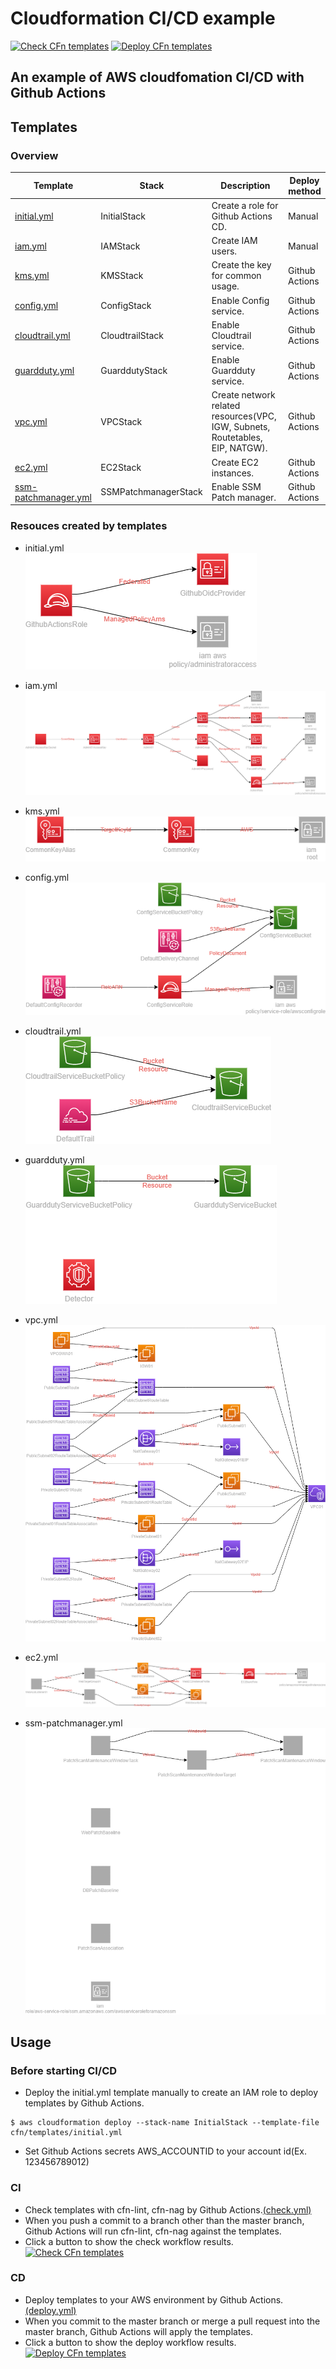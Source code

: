 Cloudformation CI/CD example
============================

[![Check CFn templates](https://github.com/codequokka/cloudformation-cicd-example/actions/workflows/check.yml/badge.svg)](https://github.com/codequokka/cloudformation-cicd-example/actions/workflows/check.yml)
[![Deploy CFn templates](https://github.com/codequokka/cloudformation-cicd-example/actions/workflows/deploy.yml/badge.svg)](https://github.com/codequokka/cloudformation-cicd-example/actions/workflows/deploy.yml)

## An example of AWS cloudfomation CI/CD with Github Actions

Templates
---------
### Overview
|Template|Stack|Description|Deploy method|
|--------|-----|-----------|-------------|
|[initial.yml](cfn/templates/initial.yml)|InitialStack|Create a role for Github Actions CD.|Manual|
|[iam.yml](cfn/templates/iam.yml)|IAMStack|Create IAM users.|Manual|
|[kms.yml](cfn/templates/kms.yml)|KMSStack|Create the key for common usage.|Github Actions|
|[config.yml](cfn/templates/config.yml)|ConfigStack|Enable Config service.|Github Actions
|[cloudtrail.yml](cfn/templates/cloudtrail.yml)|CloudtrailStack|Enable Cloudtrail service.|Github Actions
|[guardduty.yml](cfn/templates/guardduty.yml)|GuarddutyStack|Enable Guardduty service.|Github Actions
|[vpc.yml](cfn/templates/vpc.yml)|VPCStack|Create network related resources(VPC, IGW, Subnets, Routetables, EIP, NATGW).|Github Actions
|[ec2.yml](cfn/templates/ec2.yml)|EC2Stack|Create EC2 instances.|Github Actions
|[ssm-patchmanager.yml](cfn/templates/ssm-patchmanager.yml)|SSMPatchmanagerStack|Enable SSM Patch manager.|Github Actions|


### Resouces created by templates
- initial.yml  
![initial.yml](./docs/imgs/drawio/initial.yml.png)

- iam.yml  
![iam.yml](./docs/imgs/drawio/iam.yml.png)

- kms.yml  
![kms.yml](./docs/imgs/drawio/kms.yml.png)

- config.yml  
![config.yml](./docs/imgs/drawio/config.yml.png)

- cloudtrail.yml  
![cloudtrail.yml](./docs/imgs/drawio/cloudtrail.yml.png)

- guardduty.yml  
![guardduty.yml](./docs/imgs/drawio/guardduty.yml.png)

- vpc.yml  
![vpc.yml](./docs/imgs/drawio/vpc.yml.png)

- ec2.yml  
![ec2.yml](./docs/imgs/drawio/ec2.yml.png)

- ssm-patchmanager.yml  
![ssm-patchmanager.yml](./docs/imgs/drawio/ssm-patchmanager.yml.png)


Usage
-----
### Before starting CI/CD
- Deploy the initial.yml template manually to create an IAM role to deploy templates by Github Actions.
```
$ aws cloudformation deploy --stack-name InitialStack --template-file cfn/templates/initial.yml 
```
- Set Github Actions secrets AWS_ACCOUNTID to your account id(Ex. 123456789012)

### CI
- Check templates with cfn-lint, cfn-nag by Github Actions.[(check.yml)](.github/workflows/check.yml)
- When you push a commit to a branch other than the master branch, Github Actions will run cfn-lint, cfn-nag against the templates.
- Click a button to show the check workflow results.
[![Check CFn templates](https://github.com/codequokka/cloudformation-cicd-example/actions/workflows/check.yml/badge.svg)](https://github.com/codequokka/cloudformation-cicd-example/actions/workflows/check.yml)

### CD
- Deploy templates to your AWS environment by Github Actions.[(deploy.yml)](.github/workflows/deploy.yml)
- When you commit to the master branch or merge a pull request into the master branch, Github Actions will apply the templates.
- Click a button to show the deploy workflow results.
[![Deploy CFn templates](https://github.com/codequokka/cloudformation-cicd-example/actions/workflows/deploy.yml/badge.svg)](https://github.com/codequokka/cloudformation-cicd-example/actions/workflows/deploy.yml)